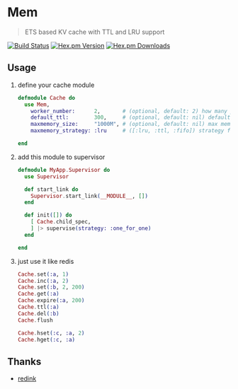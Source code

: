# Mem

> ETS based KV cache with TTL and LRU support

[![Build Status](https://img.shields.io/travis/falood/mem.svg?style=flat-square)](https://travis-ci.org/falood/mem)
[![Hex.pm Version](https://img.shields.io/hexpm/v/mem.svg?style=flat-square)](https://hex.pm/packages/mem)
[![Hex.pm Downloads](https://img.shields.io/hexpm/dt/mem.svg?style=flat-square)](https://hex.pm/packages/mem)
## Usage

1. define your cache module
    ```elixir
    defmodule Cache do
      use Mem,
        worker_number:      2,       # (optional, default: 2) how many processes in worker pool
        default_ttl:        300,     # (optional, default: nil) default seconds for set/2
        maxmemory_size:     "1000M", # (optional, default: nil) max memory used, support such format: [1000, "10k", "1GB", "1000 K"]
        maxmemory_strategy: :lru     # ([:lru, :ttl, :fifo]) strategy for cleaning memory

    end
    ```

2. add this module to supervisor
    ```elixir
    defmodule MyApp.Supervisor do
      use Supervisor

      def start_link do
        Supervisor.start_link(__MODULE__, [])
      end

      def init([]) do
        [ Cache.child_spec,
        ] |> supervise(strategy: :one_for_one)
      end

    end
    ```

3. just use it like redis
    ```elixir
    Cache.set(:a, 1)
    Cache.inc(:a, 2)
    Cache.set(:b, 2, 200)
    Cache.get(:a)
    Cache.expire(:a, 200)
    Cache.ttl(:a)
    Cache.del(:b)
    Cache.flush

    Cache.hset(:c, :a, 2)
    Cache.hget(:c, :a)
    ```

## Thanks

* [redink](https://github.com/redink)
